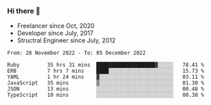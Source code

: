 ### Hi there 👋

- Freelancer since Oct, 2020
- Developer since July, 2017
- Structral Engineer since July, 2012

<!--START_SECTION:waka-->

```text
From: 28 November 2022 - To: 05 December 2022

Ruby         35 hrs 31 mins  ███████████████████▓░░░░░   78.41 %
ERB          7 hrs 7 mins    ████░░░░░░░░░░░░░░░░░░░░░   15.73 %
YAML         1 hr 24 mins    ▓░░░░░░░░░░░░░░░░░░░░░░░░   03.11 %
JavaScript   35 mins         ▒░░░░░░░░░░░░░░░░░░░░░░░░   01.30 %
JSON         13 mins         ░░░░░░░░░░░░░░░░░░░░░░░░░   00.48 %
TypeScript   10 mins         ░░░░░░░░░░░░░░░░░░░░░░░░░   00.38 %
```

<!--END_SECTION:waka-->

